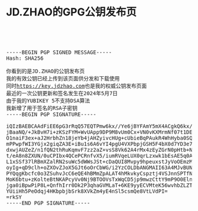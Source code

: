 # JD.ZHAO的GPG公钥发布页


<pre>




-----BEGIN PGP SIGNED MESSAGE-----
Hash: SHA256

你看到的是JD.ZHAO的公钥发布页
我的有效公钥已经上传到该页面供分发和下载使用
同时<a href="https://key.jdzhao.com">https://key.jdzhao.com</a>也是我的权威公钥发布页面
最近的一次公钥更新和签名发生在2024年5月7日
由于我的YUBIKEY 5不支持DSA算法
我新增了用于签名的RSA子密钥
-----BEGIN PGP SIGNATURE-----

iQIzBAEBCAAdFiEE6pG3rRqQ57EQTPmw6kx//Ye6jBYFAmY5mX4ACgkQ6kx//Ye6
jBaaNQ/+JkBvH7i+zKSzFYM+WvUApp9DP9M8vUm0Cx+VN0vKXMrmNf07t1DEaJpL
O1naiF3ex+aJ2HrbhZn18jeYb4jAHZyivcHUg+cUbieBqPAukR4WhHyba0SQh8/n
mPPwpfWI3YGjx2giqZA3E+iBu1s6A6vYI4pgU4VXPbpjGSH5F4bX0d7YD3e7UfIY
dxwjAUZeZ/n1fQN2thRuKqmvF7zz2aZ+vsS8Vk62A4rMx4zEyZGrN0pHtb+N/AZW
t/eA8n8ZXUN/0uCPIbx4QCePCRnfvX5/iumRVqeLUX0qrLzxwk1bEsAE5q0AiJUQ
L1xSSf37lRBmXZalRN2suWc5dWWsJSt+cDaQUI8Mvpy9hpeuxstJyVoOEmzMDqDw
oyIg+qD9clh+oZXOvZJoX5GJt6oOrCbWG/i2YzCOLDbANGMAII63A4MJvBUNY1v5
PYQqgKbcfc0o3ZSuhvJcC6eQE4hBMmZpALAT4hMkvkyCspztj4VSJnnSPTfNxo5v
MoK6btu+zKolteBtNKAPcyVv0Nj9BTOOVsTxWqCD5jp9mwzCttY9mP9O0ElnYJOh
jga0iBpwPiP8L+QnfhIrr0Dk2P3qhaGVMLaT+6KE9yyECVMteK56wvhbZLZTv5vy
YUiiHh5PeOdqj4HKbpbjbSrk8XVkZm4yE4nSl5csmQe8VtLVdPI=
=rkSY
-----END PGP SIGNATURE-----




</pre>